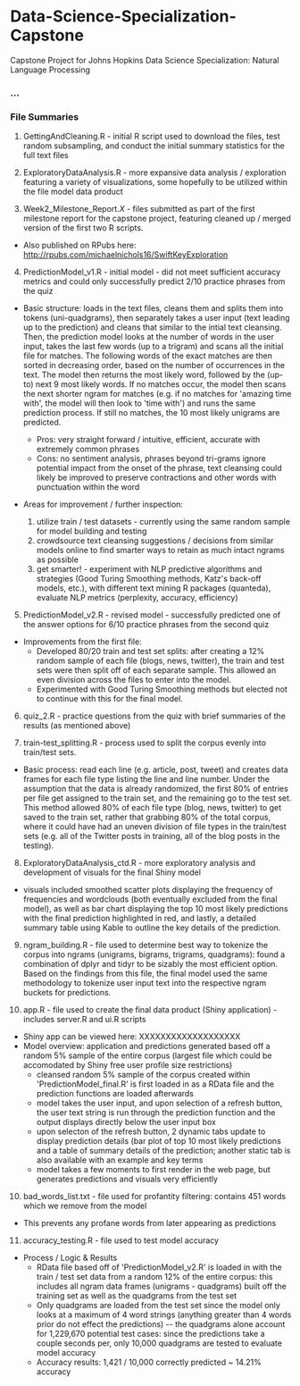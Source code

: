 # Data-Science-Specialization-Capstone
Capstone Project for Johns Hopkins Data Science Specialization: Natural Language Processing

### ...

### File Summaries
1. GettingAndCleaning.R - initial R script used to download the files, test random subsampling, and conduct the initial summary statistics for the full text files

2. ExploratoryDataAnalysis.R - more expansive data analysis / exploration featuring a variety of visualizations, some hopefully to be utilized within the file model data product

3. Week2_Milestone_Report.*X* - files submitted as part of the first milestone report for the capstone project, featuring cleaned up / merged version of the first two R scripts.
- Also published on RPubs here: http://rpubs.com/michaelnichols16/SwiftKeyExploration

4. PredictionModel_v1.R - initial model - did not meet sufficient accuracy metrics and could only successfully predict 2/10 practice phrases from the quiz

- Basic structure: loads in the text files, cleans them and splits them into tokens (uni-quadgrams), then separately takes a user input (text leading up to the prediction) and cleans that similar to the intial text cleansing. Then, the prediction model looks at the number of words in the user input, takes the last few words (up to a trigram) and scans all the initial file for matches. The following words of the exact matches are then sorted in decreasing order, based on the number of occurrences in the text. The model then returns the most likely word, followed by the (up-to) next 9 most likely words. If no matches occur, the model then scans the next shorter ngram for matches (e.g. if no matches for 'amazing time with', the model will then look to 'time with') and runs the same prediction process. If still no matches, the 10 most likely unigrams are predicted. 

    - Pros: very straight forward / intuitive, efficient, accurate with extremely common phrases
    - Cons: no sentiment analysis, phrases beyond tri-grams ignore potential impact from the onset of the phrase, text cleansing could likely be improved to preserve contractions and other words with punctuation within the word

- Areas for improvement / further inspection: 
    1. utilize train / test datasets - currently using the same random sample for model building and testing
    2. crowdsource text cleansing suggestions / decisions from similar models online to find smarter ways to retain as much intact ngrams as possible
    3. get smarter! - experiment with NLP predictive algorithms and strategies (Good Turing Smoothing methods, Katz's back-off models, etc.), with different text mining R packages (quanteda), evaluate NLP metrics (perplexity, accuracy, efficiency)

5. PredictionModel_v2.R - revised model - successfully predicted one of the answer options for 6/10 practice phrases from the second quiz 

- Improvements from the first file:
    - Developed 80/20 train and test set splits: after creating a 12% random sample of each file (blogs, news, twitter), the train and test sets were then split off of each separate sample. This allowed an even division across the files to enter into the model.
    - Experimented with Good Turing Smoothing methods but elected not to continue with this for the final model.

6. quiz_2.R - practice questions from the quiz with brief summaries of the results (as mentioned above)

7. train-test_splitting.R - process used to split the corpus evenly into train/test sets.
- Basic process: read each line (e.g. article, post, tweet) and creates data frames for each file type listing the line and line number. Under the assumption that the data is already randomized, the first 80% of entries per file get assigned to the train set, and the remaining go to the test set. This method allowed 80% of each file type (blog, news, twitter) to get saved to the train set, rather that grabbing 80% of the total corpus, where it could have had an uneven division of file types in the train/test sets (e.g. all of the Twitter posts in training, all of the blog posts in the testing). 

8. ExploratoryDataAnalysis_ctd.R - more exploratory analysis and development of visuals for the final Shiny model
- visuals included smoothed scatter plots displaying the frequency of frequencies and wordclouds (both eventually excluded from the final model), as well as bar chart displaying the top 10 most likely predictions with the final prediction highlighted in red, and lastly, a detailed summary table using Kable to outline the key details of the prediction.
   
9. ngram_building.R - file used to determine best way to tokenize the corpus into ngrams (unigrams, bigrams, trigrams, quadgrams): found a combination of dplyr and tidyr to be sizably the most efficient option. Based on the findings from this file, the final model used the same methodology to tokenize user input text into the respective ngram buckets for predictions.  

10. app.R - file used to create the final data product (Shiny application) - includes server.R and ui.R scripts
- Shiny app can be viewed here: XXXXXXXXXXXXXXXXXXX
- Model overview: application and predictions generated based off a random 5% sample of the entire corpus (largest file which could be accomodated by Shiny free user profile size restrictions)
    - cleansed random 5% sample of the corpus created within 'PredictionModel_final.R' is first loaded in as a RData file and the prediction functions are loaded afterwards
    - model takes the user input, and upon selection of a refresh button, the user text string is run through the prediction function and the output displays directly below the user input box
    - upon selecton of the refresh button, 2 dynamic tabs update to display prediction details (bar plot of top 10 most likely predictions and a table of summary details of the prediction; another static tab is also available with an example and key terms
    - model takes a few moments to first render in the web page, but generates predictions and visuals very efficiently 

10. bad_words_list.txt - file used for profantity filtering: contains 451 words which we remove from the model
- This prevents any profane words from later appearing as predictions

11. accuracy_testing.R - file used to test model accuracy
- Process / Logic & Results
    - RData file based off of 'PredictionModel_v2.R' is loaded in with the train / test set data from a random 12% of the entire corpus: this includes all ngram data frames (unigrams - quadgrams) built off the training set as well as the quadgrams from the test set
    - Only quadgrams are loaded from the test set since the model only looks at a maximum of 4 word strings (anything greater than 4 words prior do not effect the predictions) -- the quadgrams alone account for 1,229,670 potential test cases: since the predictions take a couple seconds per, only 10,000 quadgrams are tested to evaluate model accuracy
    - Accuracy results: 1,421 / 10,000 correctly predicted ~ 14.21% accuracy
